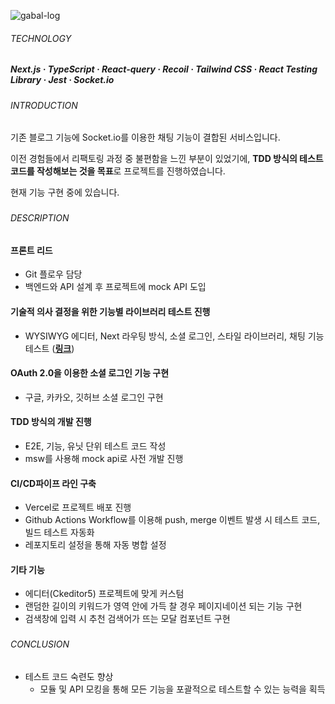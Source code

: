 ![gabal-log](https://github.com/jhchoi1182/portfolio/assets/116577489/54d15845-3c8b-40e2-8b16-3ad34ebd2880)

###### TECHNOLOGY

##### Next.js · TypeScript · React-query · Recoil · Tailwind CSS · React Testing Library · Jest · Socket.io

###

###### INTRODUCTION

기존 블로그 기능에 Socket.io를 이용한 채팅 기능이 결합된 서비스입니다.

이전 경험들에서 리팩토링 과정 중 불편함을 느낀 부분이 있었기에, **TDD 방식의 테스트 코드를 작성해보는 것을 목표**로 프로젝트를 진행하였습니다.

현재 기능 구현 중에 있습니다.

###

###### DESCRIPTION

#### 프론트 리드

- Git 플로우 담당
- 백엔드와 API 설계 후 프로젝트에 mock API 도입

#### 기술적 의사 결정을 위한 기능별 라이브러리 테스트 진행

- WYSIWYG 에디터, Next 라우팅 방식, 소셜 로그인, 스타일 라이브러리, 채팅 기능 테스트 ([**링크**](https://indigo-dolphin-e56.notion.site/0ff5bd90b74c4c909fef54caaf0e729e?v=28ba70a7f6bb4d5db850f6bf864074ba&pvs=4))

#### OAuth 2.0을 이용한 소셜 로그인 기능 구현

- 구글, 카카오, 깃허브 소셜 로그인 구현

#### TDD 방식의 개발 진행

- E2E, 기능, 유닛 단위 테스트 코드 작성
- msw를 사용해 mock api로 사전 개발 진행

#### CI/CD파이프 라인 구축

- Vercel로 프로젝트 배포 진행
- Github Actions Workflow를 이용해 push, merge 이벤트 발생 시 테스트 코드, 빌드 테스트 자동화
- 레포지토리 설정을 통해 자동 병합 설정

#### 기타 기능

- 에디터(Ckeditor5) 프로젝트에 맞게 커스텀
- 랜덤한 길이의 키워드가 영역 안에 가득 찰 경우 페이지네이션 되는 기능 구현
- 검색창에 입력 시 추천 검색어가 뜨는 모달 컴포넌트 구현

###

###### CONCLUSION

- 테스트 코드 숙련도 향상
  - 모듈 및 API 모킹을 통해 모든 기능을 포괄적으로 테스트할 수 있는 능력을 획득
